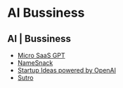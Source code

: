 # AI Bussiness

## AI | Bussiness

- [Micro SaaS GPT](https://microsaasgpt.com/)
- [NameSnack](https://www.namesnack.com/)
- [Startup Ideas powered by OpenAI](https://ideasai.com/)
- [Sutro](https://withsutro.com/)

